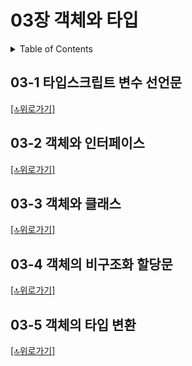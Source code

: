 # 03장 객체와 타입

<details><summary>Table of Contents</summary>

- 03-1 타입스크립트 변수 선언문 [:link:](#03-1-타입스크립트-변수-선언문)
- 03-2 객체와 인터페이스 [:link:](#03-2-객체와-인터페이스)
- 03-3 객체와 클래스 [:link:](#03-3-객체와-클래스)
- 03-4 객체의 비구조화 할당문 [:link:](#03-4-객체의-비구조화-할당문)
- 03-5 객체의 타입 변환 [:link:](#03-5-객체의-타입-변환)

</details>

## 03-1 타입스크립트 변수 선언문

[[🔝위로가기]](#03장-객체와-타입)

## 03-2 객체와 인터페이스

[[🔝위로가기]](#03장-객체와-타입)

## 03-3 객체와 클래스

[[🔝위로가기]](#03장-객체와-타입)

## 03-4 객체의 비구조화 할당문

[[🔝위로가기]](#03장-객체와-타입)

## 03-5 객체의 타입 변환

[[🔝위로가기]](#03장-객체와-타입)